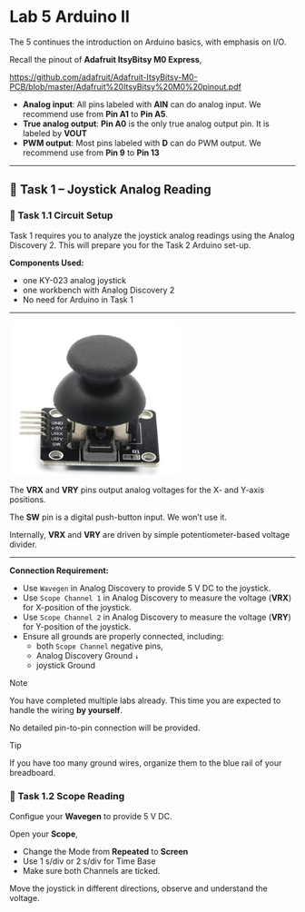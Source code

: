 # Lab 5 Arduino II

The 5 continues the introduction on Arduino basics, with emphasis on I/O.

Recall the pinout of **Adafruit ItsyBitsy M0 Express**,

https://github.com/adafruit/Adafruit-ItsyBitsy-M0-PCB/blob/master/Adafruit%20ItsyBitsy%20M0%20pinout.pdf 


* **Analog input**: All pins labeled with **AIN** can do analog input. We recommend use from **Pin A1** to **Pin A5**.
* **True analog output**: **Pin A0** is the only true analog output pin. It is labeled by **VOUT**
* **PWM output**: Most pins labeled with **D** can do PWM output. We recommend use from **Pin 9** to **Pin 13** 

---

## :dart: Task 1 – Joystick Analog Reading

### 📌 Task 1.1 Circuit Setup

Task 1 requires you to analyze the joystick analog readings using the Analog Discovery 2. This will prepare you for the Task 2 Arduino set-up.

**Components Used:**

* one KY-023 analog joystick
* one workbench with Analog Discovery 2
* No need for Arduino in Task 1
----------
<img src="Pic/joystick.png" width="300">

The **VRX** and **VRY** pins output analog voltages for the X- and Y-axis positions.

 The **SW** pin is a digital push-button input. We won’t use it.

 Internally, **VRX** and **VRY** are driven by simple potentiometer-based voltage divider.

----------
**Connection Requirement:**

* Use `Wavegen` in Analog Discovery to provide 5 V DC to the joystick. 
* Use `Scope Channel 1` in Analog Discovery to measure the voltage (**VRX**) for X-position of the joystick. 
* Use `Scope Channel 2` in Analog Discovery to measure the voltage (**VRY**) for Y-position of the joystick. 
* Ensure all grounds are properly connected, including:
   * both `Scope Channel` negative pins,
   * Analog Discovery Ground `↓`
   * joystick Ground

> [!NOTE]  
> You have completed multiple labs already. This time you are expected to handle the wiring **by yourself**.
> 
> No detailed pin-to-pin connection will be provided.

> [!TIP]  
> If you have too many ground wires, organize them to the blue rail of your breadboard.

### 📌 Task 1.2 Scope Reading

Configue your **Wavegen** to provide 5 V DC.

Open your **Scope**, 
* Change the Mode from **Repeated** to **Screen**
* Use 1 s/div or 2 s/div for Time Base
* Make sure both Channels are ticked.

Move the joystick in different directions, observe and understand the voltage.
